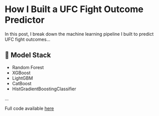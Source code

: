 # How I Built a UFC Fight Outcome Predictor

In this post, I break down the machine learning pipeline I built to predict UFC fight outcomes...

## 🧪 Model Stack
- Random Forest
- XGBoost
- LightGBM
- CatBoost
- HistGradientBoostingClassifier

...

Full code available [here](https://github.com/your-username/ufc-fight-predictor)
